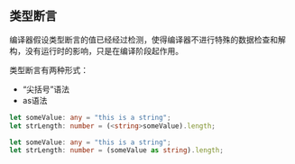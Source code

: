 
## 类型断言
编译器假设类型断言的值已经经过检测，使得编译器不进行特殊的数据检查和解构，没有运行时的影响，只是在编译阶段起作用。

类型断言有两种形式：
* “尖括号”语法
* as语法

```ts
let someValue: any = "this is a string";
let strLength: number = (<string>someValue).length;

let someValue: any = "this is a string";
let strLength: number = (someValue as string).length;
```